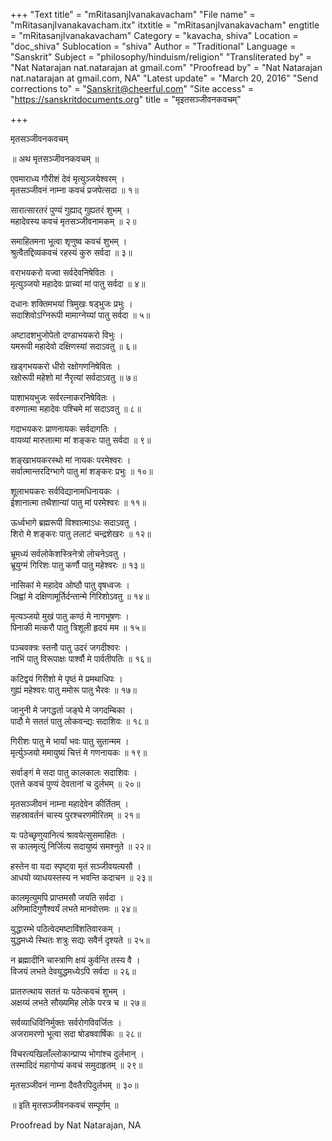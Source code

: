 +++
"Text title" = "mRitasanjIvanakavacham"
"File name" = "mRitasanjIvanakavacham.itx"
itxtitle = "mRitasanjIvanakavacham"
engtitle = "mRitasanjIvanakavacham"
Category = "kavacha, shiva"
Location = "doc_shiva"
Sublocation = "shiva"
Author = "Traditional"
Language = "Sanskrit"
Subject = "philosophy/hinduism/religion"
"Transliterated by" = "Nat Natarajan nat.natarajan at gmail.com"
"Proofread by" = "Nat Natarajan nat.natarajan at gmail.com, NA"
"Latest update" = "March 20, 2016"
"Send corrections to" = "Sanskrit@cheerful.com"
"Site access" = "https://sanskritdocuments.org"
title = "मृइतसञ्जीवनकवचम्"

+++
  
 मृतसञ्जीवनकवचम्   
  
॥ अथ मृतसञ्जीवनकवचम् ॥  
  
एवमाराध्य गौरीशं देवं मृत्युञ्जयेश्वरम् ।  
मृतसञ्जीवनं नाम्ना कवचं प्रजपेत्सदा ॥ १॥  
  
सारात्सारतरं पुण्यं गुह्याद् गुह्यतरं शुभम् ।  
महादेवस्य कवचं मृतसञ्जीवनामकम् ॥ २॥  
  
समाहितमना भूत्वा शृणुष्व कवचं शुभम् ।  
श्रुत्वैतद्दिव्यकवचं रहस्यं कुरु सर्वदा ॥ ३॥  
  
वराभयकरो यज्वा सर्वदेवनिषेवितः ।  
मृत्युञ्जयो महादेवः प्राच्यां मां पातु सर्वदा ॥ ४॥  
  
दधानः शक्तिमभयां त्रिमुखः षड्भुजः प्रभुः ।  
सदाशिवोऽग्निरूपी मामाग्नेय्यां पातु सर्वदा ॥ ५॥  
  
अष्टादशभुजोपेतो दण्डाभयकरो विभुः ।  
यमरूपी महादेवो दक्षिणस्यां सदाऽवतु ॥ ६॥  
  
खड्गभयकरो धीरो रक्षोगणनिषेवितः ।  
रक्षोरूपी महेशो मां नैरृत्यां सर्वदाऽवतु ॥ ७॥  
  
पाशाभयभुजः सर्वरत्नाकरनिषेवितः ।  
वरुणात्मा महादेवः पश्चिमे मां सदाऽवतु ॥ ८॥  
  
गदाभयकरः प्राणनायकः सर्वदागतिः ।  
वायव्यां मारुतात्मा मां शङ्करः पातु सर्वदा ॥ ९॥  
  
शङ्खाभयकरस्थो मां नायकः परमेश्वरः ।  
सर्वात्मान्तरदिग्भागे पातु मां शङ्करः प्रभुः ॥ १०॥  
  
शूलाभयकरः सर्वविद्यानामधिनायकः ।  
ईशानात्मा तथैशान्यां पातु मां परमेश्वरः ॥ ११॥  
  
ऊर्ध्वभागे ब्रह्मरूपी विश्वात्माऽधः सदाऽवतु ।  
शिरो मे शङ्करः पातु ललाटं चन्द्रशेखरः ॥ १२॥  
  
भ्रूमध्यं सर्वलोकेशस्त्रिनेत्रो लोचनेऽवतु ।  
भ्रूयुग्मं गिरिशः पातु कर्णौ पातु महेश्वरः ॥ १३॥  
  
नासिकां मे महादेव ओष्ठौ पातु वृषध्वजः ।  
जिह्वां मे दक्षिणामूर्तिर्दन्तान्मे गिरिशोऽवतु ॥ १४॥  
  
मृत्यञ्जयो मुखं पातु कण्ठं मे नागभूषणः ।  
पिनाकी मत्करौ पातु त्रिशूली हृदयं मम ॥ १५॥  
  
पञ्चवक्त्रः स्तनौ पातु उदरं जगदीश्वरः ।  
नाभिं पातु विरूपाक्षः पार्श्वौ मे पार्वतीपतिः ॥ १६॥  
  
कटिद्वयं गिरीशो मे पृष्ठं मे प्रमथाधिपः ।  
गुह्यं महेश्वरः पातु ममोरू पातु भैरवः ॥ १७॥  
  
जानुनी मे जगद्धर्ता जङ्घे मे जगदम्बिका ।  
पादौ मे सततं पातु लोकवन्द्यः सदाशिवः ॥ १८॥  
  
गिरीशः पातु मे भार्यां भवः पातु सुतान्मम ।  
मृर्त्युञ्जयो ममायुष्यं चित्तं मे गणनायकः ॥ १९॥  
  
सर्वाङ्गं मे सदा पातु कालकालः सदाशिवः ।  
एतत्ते कवचं पुण्यं देवतानां च दुर्लभम् ॥ २०॥  
  
मृतसञ्जीवनं नाम्ना महादेवेन कीर्तितम् ।  
सहस्रावर्तनं चास्य पुरश्चरणमीरितम् ॥ २१॥  
  
यः पठेच्छृणुयानित्यं श्रावयेत्सुसमाहितः ।  
स कालमृत्युं निर्जित्य सदायुष्यं समश्नुते ॥ २२॥  
  
हस्तेन वा यदा स्पृष्ट्वा मृतं सञ्जीवयत्यसौ ।  
आधयो व्याधयस्तस्य न भवन्ति कदाचन ॥ २३॥  
  
कालमृत्युमपि प्राप्तमसौ जयति सर्वदा ।  
अणिमादिगुणैश्वर्यं लभते मानवोत्तमः ॥ २४॥  
  
युद्धारम्भे पठित्वेदमष्टाविंशतिवारकम् ।  
युद्धमध्ये स्थितः शत्रुः सद्यः सवैर्न दृश्यते ॥ २५॥  
  
न ब्रह्मादीनि चास्त्राणि क्षयं कुर्वन्ति तस्य वै ।  
विजयं लभते देवयुद्धमध्येऽपि सर्वदा ॥ २६॥  
  
प्रातरुत्थाय सततं यः पठेत्कवचं शुभम् ।  
अक्षय्यं लभते सौख्यमिह लोके परत्र च ॥ २७॥  
  
सर्वव्याधिविनिर्मुक्तः सर्वरोगविवर्जितः ।  
अजरामरणो भूत्वा सदा षोडषवार्षिकः ॥ २८॥  
  
विचरत्यखिलाँल्लोकान्प्राप्य भोगांश्च दुर्लभान् ।  
तस्मादिदं महागोप्यं कवचं समुदाहृतम् ॥ २९॥  
  
मृतसञ्जीवनं नाम्ना दैवतैरपिदुर्लभम् ॥ ३०॥  
  
॥ इति मृतसञ्जीवनकवचं सम्पूर्णम् ॥  
  
  
Proofread by Nat Natarajan, NA  
  
  
